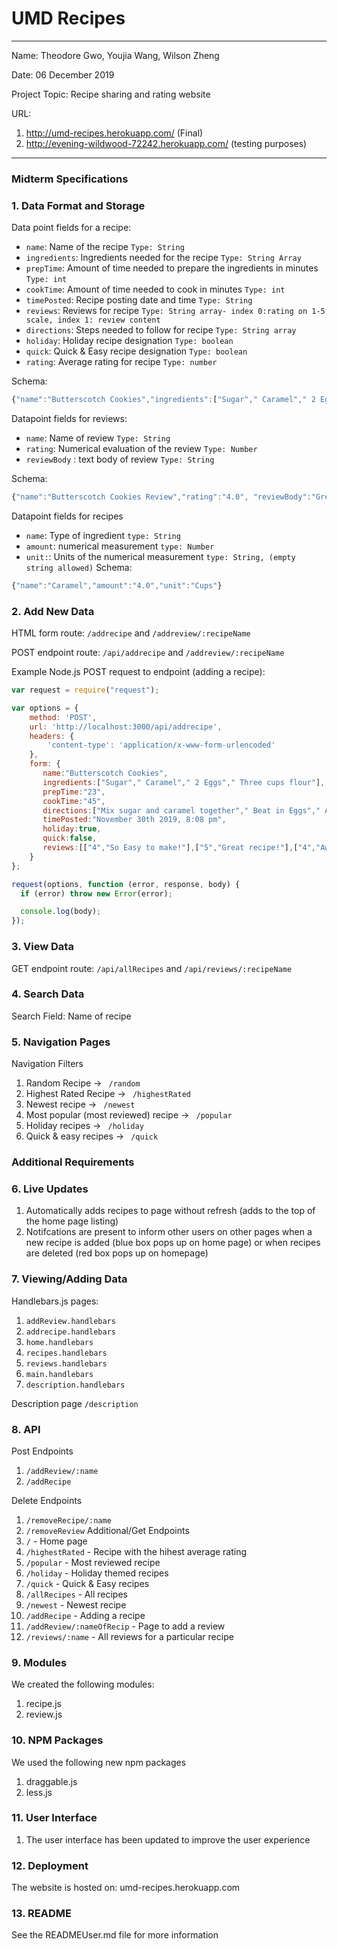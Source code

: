 
# UMD Recipes

---

Name: Theodore Gwo, Youjia Wang, Wilson Zheng

Date: 06 December 2019

Project Topic: Recipe sharing and rating website

URL: 
1. http://umd-recipes.herokuapp.com/ (Final)
2. http://evening-wildwood-72242.herokuapp.com/ (testing purposes)

---
### Midterm Specifications

### 1. Data Format and Storage

Data point fields for a recipe:
- `name`:     Name of the recipe       `Type: String`
- `ingredients`:     Ingredients needed for the recipe       `Type: String Array`
- `prepTime`:     Amount of time needed to prepare the ingredients in minutes      `Type: int`
- `cookTime`:     Amount of time needed to cook in minutes       `Type: int`
- `timePosted`:     Recipe posting date and time       `Type: String`
- `reviews`:     Reviews for recipe       `Type: String array- index 0:rating on 1-5 scale, index 1: review content `
- `directions`:     Steps needed to follow for recipe       `Type: String array`
- `holiday`:     Holiday recipe designation       `Type: boolean`
- `quick`:     Quick & Easy recipe designation       `Type: boolean`
- `rating`:     Average rating for recipe        `Type: number`

Schema: 
```javascript
{"name":"Butterscotch Cookies","ingredients":["Sugar"," Caramel"," 2 Eggs"," Three cups flour"],"prepTime":"23","cookTime":"45","directions":["Mix sugar and caramel together"," Beat in Eggs"," Add flour"," Bake for 35 minutes in 450 degree oven"],"timePosted":"November 30th 2019, 8:08 pm","holiday":true,"quick":false,"reviews":[["4","So Easy to make!"],["5","Great!"],["4","Awesome!"],["5","Yum"],["2","Meh"]],"rating":"4.0"}
```

Datapoint fields for reviews:
- `name`: Name of review `Type: String`
- `rating`: Numerical evaluation of the review `Type: Number`
- `reviewBody` : text body of review `Type: String`

Schema: 
```javascript
{"name":"Butterscotch Cookies Review","rating":"4.0", "reviewBody":"Great recipe! Easy to make."}
```
Datapoint fields for recipes
- `name`: Type of ingredient `type: String`
- `amount`: numerical measurement `type: Number`
- `unit:`: Units of the numerical measurement `type: String, (empty string allowed)`
Schema: 
```javascript
{"name":"Caramel","amount":"4.0","unit":"Cups"}
```
### 2. Add New Data

HTML form route: `/addrecipe` and `/addreview/:recipeName`

POST endpoint route: `/api/addrecipe` and `/addreview/:recipeName`

Example Node.js POST request to endpoint (adding a recipe): 
```javascript
var request = require("request");

var options = { 
    method: 'POST',
    url: 'http://localhost:3000/api/addrecipe',
    headers: { 
        'content-type': 'application/x-www-form-urlencoded' 
    },
    form: { 
       name:"Butterscotch Cookies",
       ingredients:["Sugar"," Caramel"," 2 Eggs"," Three cups flour"],
       prepTime:"23",
       cookTime:"45",
       directions:["Mix sugar and caramel together"," Beat in Eggs"," Add flour"," Bake for 35 minutes in 450 degree oven"],
       timePosted:"November 30th 2019, 8:08 pm",
       holiday:true,
       quick:false,
       reviews:[["4","So Easy to make!"],["5","Great recipe!"],["4","Awesome!"],["5","Yum"],["2","Meh"]],rating:"4.0"
    } 
};

request(options, function (error, response, body) {
  if (error) throw new Error(error);

  console.log(body);
});
```

### 3. View Data

GET endpoint route: `/api/allRecipes` and `/api/reviews/:recipeName`

### 4. Search Data

Search Field: Name of recipe

### 5. Navigation Pages

Navigation Filters
1. Random Recipe -> `  /random  `
2. Highest Rated Recipe -> `  /highestRated  `
3. Newest recipe -> `  /newest  `
4. Most popular (most reviewed) recipe -> `  /popular  `
5. Holiday recipes -> `  /holiday  `
5. Quick & easy recipes -> `  /quick  `

### Additional Requirements

### 6. Live Updates
1. Automatically adds recipes to page without refresh (adds to the top of the home page listing)
2. Notifcations are present to inform other users on other pages when a new recipe is added (blue box pops up on home page) or when recipes are deleted (red box pops up on homepage)

### 7. Viewing/Adding Data
  Handlebars.js pages:
  1. `addReview.handlebars`
  2. `addrecipe.handlebars`
  3. `home.handlebars`
  4. `recipes.handlebars`
  5. `reviews.handlebars`
  6. `main.handlebars`
  7. `description.handlebars`

  Description page `/description`

### 8. API

  Post Endpoints
  1. `/addReview/:name`
  2. `/addRecipe`

  Delete Endpoints
  1. `/removeRecipe/:name`
  2. `/removeReview`
  Additional/Get Endpoints
  1. `/` - Home page
  2. `/highestRated` - Recipe with the hihest average rating
  3. `/popular` - Most reviewed recipe
  4. `/holiday` - Holiday themed recipes
  5. `/quick` - Quick & Easy recipes
  6. `/allRecipes` - All recipes
  7. `/newest` - Newest recipe
  8. `/addRecipe` - Adding a recipe
  9. `/addReview/:nameOfRecip` - Page to add a review
  10. `/reviews/:name` - All reviews for a particular recipe

### 9. Modules
  We created the following modules:
  1. recipe.js
  2. review.js

### 10. NPM Packages
  We used the following new npm packages
  1. draggable.js
  2. less.js

### 11. User Interface
  1. The user interface has been updated to improve the user experience

### 12. Deployment
  The website is hosted on: umd-recipes.herokuapp.com

### 13. README
  See the READMEUser.md file for more information
